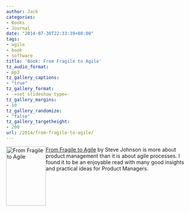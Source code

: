 ```yaml
---
author: Jack
categories:
- Books
- Journal
date: "2014-07-30T22:33:39+00:00"
tags:
- agile
- book
- software
title: 'Book: From Fragile to Agile'
tz_audio_format:
- mp3
tz_gallery_captions:
- "true"
tz_gallery_format:
- -=set slideshow type=-
tz_gallery_margins:
- 10
tz_gallery_randomize:
- "false"
tz_gallery_targetheight:
- 200
url: /2014/from-fragile-to-agile/
---
```


<img class="alignleft" style="float: left;" title="fragile-to-agile.png" src="/img/2014/07/fragile-to-agile.png" alt="From Fragile to Agile" width="107" height="160" border="0" />

[From Fragile to Agile][1] by Steve Johnson is more about product management than it is about agile processes. I found it to be an enjoyable read with many good insights and practical ideas for Product Managers.

 [1]: http://www.amazon.com/From-Fragile-Agile-business-management-ebook/dp/B00KGII026